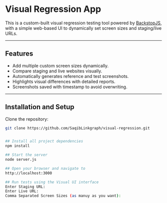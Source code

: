 # Visual Regression App

This is a custom-built visual regression testing tool powered by [BackstopJS](https://github.com/garris/BackstopJS), with a simple web-based UI to dynamically set screen sizes and staging/live URLs.

---

## Features
- Add multiple custom screen sizes dynamically.
- Compare staging and live websites visually.
- Automatically generates reference and test screenshots.
- Highlights visual differences with detailed reports.
- Screenshots saved with timestamp to avoid overwriting.

---

## Installation and Setup

Clone the repository:

```bash
git clone https://github.com/SaqibLinkgraph/visual-regression.git


## Install all project dependencies
npm install

## Start the server
node server.js

## Open your browser and navigate to
http://localhost:3000

## Run tests using the Visual UI interface
Enter Staging URL:
Enter Live URL:
Comma Separated Screen Sizes (as manuy as you want):
